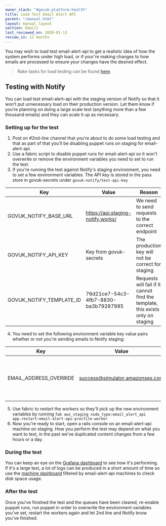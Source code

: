 ```yaml
---
owner_slack: "#govuk-platform-health"
title: Load Test Email Alert API
parent: "/manual.html"
layout: manual_layout
section: Emails
last_reviewed_on: 2020-01-13
review_in: 12 months
---
```


You may wish to load test email-alert-api to get a realistic idea of how the system performs under high load, or if your're making changes to how emails are processed to ensure your changes have the desired effect.

> Rake tasks for load testing can be found [here](https://github.com/alphagov/email-alert-api/blob/master/lib/tasks/load_testing.rake).

## Testing with Notify

You can load test email-alert-api with the staging version of Notify so that it won’t put unnecessary load on their production version. Let them know if you’re planning on doing a large scale test (anything more than a few thousand emails) and they can scale it up as necessary.

### Setting up for the test

1. Post on #2nd-line channel that you’re about to do some load testing and that as part of that you’ll be disabling puppet runs on staging for email-alert-api.
2. Use a fabric script to disable puppet runs for email-alert-api so it won't overwrite or remove the environment variables you need to set to run the test.
3. If you're running the test against Notify's staging environment, you need to set a few environment variables. The API key is stored in the pass store in govuk-secrets under `govuk-notify/test-api-key`

| Key                      | Value                                | Reason                                                                         |
|--------------------------|--------------------------------------|--------------------------------------------------------------------------------|
| GOVUK_NOTIFY_BASE_URL    | https://api.staging-notify.works/    | We need to send requests to the correct endpoint                               |
| GOVUK_NOTIFY_API_KEY     | Key from govuk-secrets               | The production key will not be correct for staging                             |
| GOVUK_NOTIFY_TEMPLATE_ID | 76d21ce7-54c3-4fb7-8830-ba3b79287985 | Requests will fail if it cannot find the template, this exists only on staging |

4. You need to set the following environment variable key value pairs whether or not you're sending emails to Notify staging:

| Key                    | Value                           | Reason                                                            |
|------------------------|---------------------------------|-------------------------------------------------------------------|
| EMAIL_ADDRESS_OVERRIDE | success@simulator.amazonses.com | Sends all emails to Amazon SES, preventing it going to real users |


5. Use fabric to restart the workers so they'll pick up the new environment variables by running `fab aws_staging node_type:email_alert_api app.restart:email-alert-api-procfile-worker`
6. Now you're ready to start, open a rails console on an email-alert-api machine on staging. How you perform the test may depend on what you want to test, in the past we've duplicated content changes from a few hours or a day.


### During the test
You can keep an eye on the [Grafana dashboard](https://grafana.staging.govuk.digital/dashboard/file/email_alert_api.json?refresh=10s&orgId=1&from=now-1h&to=now) to see how it's performing. If it's a large test, a lot of logs can be produced in a short amount of time so use the [machine dashboard](https://grafana.blue.staging.govuk.digital/dashboard/file/machine.json) filtered by email-alert-api machines to check disk space usage.


### After the test
Once you've finished the test and the queues have been cleared, re-enable puppet runs, run puppet in order to overwrite the environment variables you've set, restart the workers again and let 2nd line and Notify know you've finished.
